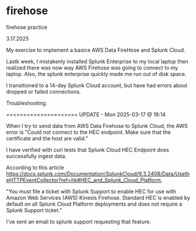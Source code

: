 # firehose
firehose practice

3.17.2025

My exercise to implement a basice AWS Data FireHose and Splunk Cloud.

Lastk week, I mistakenly installed Splunk Enterprise to my local laptop then realized there was now way AWS Firehose was going to connect to my laptop.
Also, the splunk enterprise quickly made me run out of disk space.

I transitioned to a 14-day Splunk Cloud account, but have had errors about dropped or failed connections.

Troubleshooting.

=====================
UPDATE - Mon 2025-03-17 @ 16:14

When I try to send data from AWS Data Firehose to Splunk Cloud, the AWS error is "Could not connect to the HEC endpoint. Make sure that the certificate and the host are valid."

I have verified with curl tests that Splunk Cloud HEC Endpoint does successfully ingest data.

According to this article https://docs.splunk.com/Documentation/SplunkCloud/9.3.2408/Data/UsetheHTTPEventCollector?ref=hk#HEC_and_Splunk_Cloud_Platform,

"You must file a ticket with Splunk Support to enable HEC for use with Amazon Web Services (AWS) Kinesis Firehose. Standard HEC is enabled by default on all Splunk Cloud Platform deployments and does not require a Splunk Support ticket."

I've sent an email to splunk support requesting that feature.

